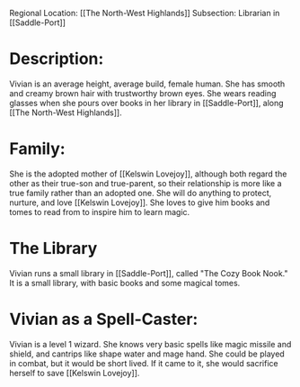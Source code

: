 Regional Location: [[The North-West Highlands]]
Subsection: Librarian in  [[Saddle-Port]]
# Description:
Vivian is an average height, average build, female human. She has smooth and creamy brown hair with trustworthy brown eyes. She wears reading glasses when she pours over books in her library in [[Saddle-Port]], along [[The North-West Highlands]]. 
# Family:
She is the adopted mother of [[Kelswin Lovejoy]], although both regard the other as their true-son and true-parent, so their relationship is more like a true family rather than an adopted one. She will do anything to protect, nurture, and love [[Kelswin Lovejoy]]. She loves to give him books and tomes to read from to inspire him to learn magic. 
# The Library
Vivian runs a small library in [[Saddle-Port]], called "The Cozy Book Nook." It is a small library, with basic books and some magical tomes.
# Vivian as a Spell-Caster:
Vivian is a level 1 wizard. She knows very basic spells like magic missile and shield, and cantrips like shape water and mage hand. She could be played in combat, but it would be short lived. If it came to it, she would sacrifice herself to save [[Kelswin Lovejoy]]. 